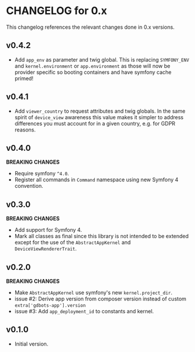 # CHANGELOG for 0.x
This changelog references the relevant changes done in 0.x versions.


## v0.4.2
* Add `app_env` as parameter and twig global. This is replacing `SYMFONY_ENV` and `kernel.environment` or `app.environment` as those will now be provider specific so booting containers and have symfony cache primed!


## v0.4.1
* Add `viewer_country` to request attributes and twig globals. In the same spirit of `device_view` awareness this value makes it simpler to address differences you must account for in a given country, e.g. for GDPR reasons.


## v0.4.0
__BREAKING CHANGES__

* Require symfony `^4.0`.
* Register all commands in `Command` namespace using new Symfony 4 convention.


## v0.3.0
__BREAKING CHANGES__

* Add support for Symfony 4.
* Mark all classes as final since this library is not intended to be extended 
  except for the use of the `AbstractAppKernel` and `DeviceViewRendererTrait`.


## v0.2.0
__BREAKING CHANGES__

* Make `AbstractAppKernel` use symfony's new `kernel.project_dir`.
* issue #2: Derive app version from composer version instead of custom `extra['gdbots-app'].version`
* issue #3: Add `app_deployment_id` to constants and kernel. 


## v0.1.0
* Initial version.

